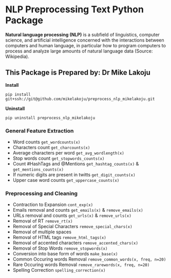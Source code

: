# NLP Preprocessing Text Python Package

**Natural language processing (NLP)** is a subfield of linguistics, computer science, and artificial intelligence concerned with the interactions between computers and human language, in particular how to program computers to process and analyze large amounts of natural language data (Source: Wikipedia).

## This Package is Prepared by: **Dr Mike Lakoju**

**Install**
```
pip install git+ssh://git@github.com/mikelakoju/preprocess_nlp_mikelakoju.git
```
**Uninstall**
```
pip uninstall preprocess_nlp_mikelakoju
```
### General Feature Extraction

- Word counts `get_wordcounts(x)`
- Characters count `get_charcounts(x)`
- Average characters per word `get_avg_wordlength(x)`
- Stop words count `get_stopwords_counts(x)`
- Count #HashTags and @Mentions `get_hashtag_counts(x)` & `get_mentions_counts(x)`
- If numeric digits are present in twitts `get_digit_counts(x)`
- Upper case word counts `get_uppercase_counts(x)`

### Preprocessing and Cleaning

- Contraction to Expansion `cont_exp(x)`
- Emails removal and counts `get_emails(x)` & `remove_emails(x)`
- URLs removal and counts `get_urls(x)` & `remove_urls(x)`
- Removal of RT `remove_rt(x)`
- Removal of Special Characters `remove_special_chars(x)`
- Removal of multiple spaces
- Removal of HTML tags `remove_html_tags(x)`
- Removal of accented characters `remove_accented_chars(x)`
- Removal of Stop Words `remove_stopwords(x)`
- Conversion into base form of words `make_base(x)`
- Common Occuring words Removal `remove_common_words(x, freq, n=20)`
- Rare Occuring words Removal `remove_rarewords(x, freq, n=20)`
- Spelling Correction `spelling_correction(x)`

